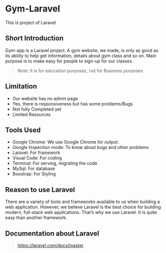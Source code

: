 # Gym-Laravel

This is project of Laravel

## Short Introduction

Gym-app is a Laravel project. A gym website, we made, is only as good as its ability to help get information, details about gym class and so on. Main purpose is to make easy for people to sign-up for our classes.

> Note: It is for education purposes, not for Business purposes

## Limitation

- Our website has no admin page
- Yes, there is responsiveness but has some problems/Bugs
- Not fully Completed yet
- Limited Resources

## Tools Used 

- Google Chrome: We use Google Chrome for output.
- Google Inspection mode: To know about bugs and other problems
- Laravel: For framework
- Visual Code: For coding
- Terminal: For serving, migrating the code
- MySql: For database
- Boostrap: For Styling

## Reason to use Laravel

There are a variety of tools and frameworks available to us when building a web application. However, we believe Laravel is the best choice for building modern, full-stack web applications. That’s why we use Laravel. It is quite easy than another framework.

## Documentation about Laravel

> https://laravel.com/docs/master

